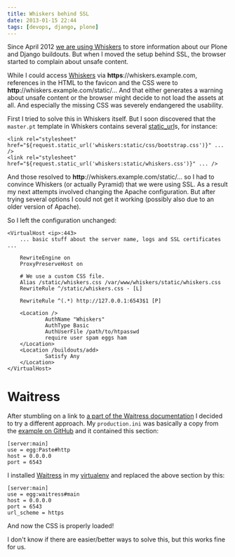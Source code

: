 ```yaml
---
title: Whiskers behind SSL
date: 2013-01-15 22:44
tags: [devops, django, plone]
---
```


Since April 2012
[we are using Whiskers](/weblog/2012/04/27/whiskers-and-buildoutsendpickedversions/)
to store information about our Plone and Django buildouts. But when I
moved the setup behind SSL, the browser started to complain about
unsafe content.

While I could access [Whiskers](http://pypi.python.org/pypi/whiskers/)
via **https**://whiskers.example.com, references in the HTML to the
favicon and the CSS were to
**http**://whiskers.example.com/static/... And that either generates a
warning about unsafe content or the browser might decide to not load
the assets at all. And especially the missing CSS was severely
endangered the usability.

First I tried to solve this in Whiskers itself. But I soon discovered
that the `master.pt` template in Whiskers contains several
[static_url](http://docs.pylonsproject.org/projects/pyramid/en/latest/api/request.html#pyramid.request.Request.static_url)s,
for instance:

    <link rel="stylesheet" href="${request.static_url('whiskers:static/css/bootstrap.css')}" ... />
    <link rel="stylesheet" href="${request.static_url('whiskers:static/whiskers.css')}" ... />

And those resolved to **http**://whiskers.example.com/static/... so I
had to convince Whiskers (or actually Pyramid) that we were using
SSL. As a result my next attempts involved changing the Apache
configuration. But after trying several options I could not get it
working (possibly also due to an older version of Apache).

So I left the configuration unchanged:

    <VirtualHost <ip>:443>
        ... basic stuff about the server name, logs and SSL certificates ...

        RewriteEngine on
        ProxyPreserveHost on

        # We use a custom CSS file.
        Alias /static/whiskers.css /var/www/whiskers/static/whiskers.css
        RewriteRule ^/static/whiskers.css - [L]

        RewriteRule ^(.*) http://127.0.0.1:6543$1 [P]

        <Location />
                AuthName "Whiskers"
                AuthType Basic
                AuthUserFile /path/to/htpasswd
                require user spam eggs ham
        </Location>
        <Location /buildouts/add>
                Satisfy Any
        </Location>
    </VirtualHost>


# Waitress

After stumbling on a link to
[a part of the Waitress documentation](https://github.com/Pylons/waitress/blob/master/docs/index.rst#using-behind-a-reverse-proxy)
I decided to try a different approach. My `production.ini` was
basically a copy from the
[example on GitHub](https://raw.github.com/pingviini/whiskers/master/production.ini)
and it contained this section:

    [server:main]
    use = egg:Paste#http
    host = 0.0.0.0
    port = 6543

I installed [Waitress](http://pypi.python.org/pypi/waitress/) in my
[virtualenv](http://pypi.python.org/pypi/virtualenv/) and replaced the
above section by this:

    [server:main]
    use = egg:waitress#main
    host = 0.0.0.0
    port = 6543
    url_scheme = https

And now the CSS is properly loaded!

I don't know if there are easier/better ways to solve this, but this
works fine for us.
